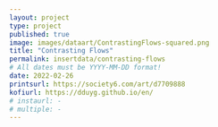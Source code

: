```yaml
---
layout: project
type: project
published: true
image: images/dataart/ContrastingFlows-squared.png
title: "Contrasting Flows"
permalink: insertdata/contrasting-flows
# All dates must be YYYY-MM-DD format!
date: 2022-02-26
printsurl: https://society6.com/art/d7709888
kofiurl: https://dduyg.github.io/en/
# instaurl: -
# multiple: -
---
```



